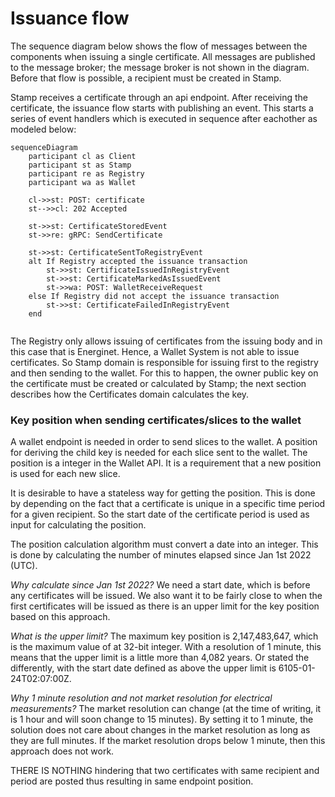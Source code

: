 # Issuance flow

The sequence diagram below shows the flow of messages between the components when issuing a single certificate. All messages are published to the message broker; the message broker is not shown in the diagram. Before that flow is possible, a recipient must be created in Stamp.

Stamp receives a certificate through an api endpoint. After receiving the certificate, the issuance flow starts with publishing an event. This starts a series of event handlers which is executed in sequence after eachother as modeled below:

```mermaid
sequenceDiagram
    participant cl as Client
    participant st as Stamp
    participant re as Registry
    participant wa as Wallet

    cl->>st: POST: certificate
    st-->>cl: 202 Accepted

    st->>st: CertificateStoredEvent
    st->>re: gRPC: SendCertificate

    st->>st: CertificateSentToRegistryEvent
    alt If Registry accepted the issuance transaction
        st->>st: CertificateIssuedInRegistryEvent
        st->>st: CertificateMarkedAsIssuedEvent
        st->>wa: POST: WalletReceiveRequest
    else If Registry did not accept the issuance transaction
        st->>st: CertificateFailedInRegistryEvent
    end


```

The Registry only allows issuing of certificates from the issuing body and in this case that is Energinet. Hence, a Wallet System is not able to issue certificates. So Stamp domain is responsible for issuing first to the registry and then sending to the wallet. For this to happen, the owner public key on the certificate must be created or calculated by Stamp; the next section describes how the Certificates domain calculates the key.

### Key position when sending certificates/slices to the wallet

A wallet endpoint is needed in order to send slices to the wallet. A position for deriving the child key is needed for each slice sent to the wallet. The position is a integer in the Wallet API. It is a requirement that a new position is used for each new slice.

It is desirable to have a stateless way for getting the position. This is done by depending on the fact that a certificate is unique in a specific time period for a given recipient. So the start date of the certificate period is used as input for calculating the position.

The position calculation algorithm must convert a date into an integer. This is done by calculating the number of minutes elapsed since Jan 1st 2022 (UTC).

_Why calculate since Jan 1st 2022?_ We need a start date, which is before any certificates will be issued. We also want it to be fairly close to when the first certificates will be issued as there is an upper limit for the key position based on this approach.

_What is the upper limit?_ The maximum key position is 2,147,483,647, which is the maximum value of at 32-bit integer. With a resolution of 1 minute, this means that the upper limit is a little more than 4,082 years. Or stated the differently, with the start date defined as above the upper limit is 6105-01-24T02:07:00Z.

_Why 1 minute resolution and not market resolution for electrical measurements?_ The market resolution can change (at the time of writing, it is 1 hour and will soon change to 15 minutes). By setting it to 1 minute, the solution does not care about changes in the market resolution as long as they are full minutes. If the market resolution drops below 1 minute, then this approach does not work.

THERE IS NOTHING hindering that two certificates with same recipient and period are posted thus resulting in same endpoint position.
